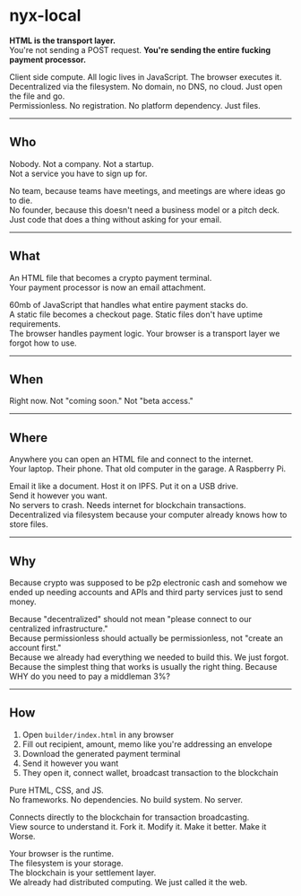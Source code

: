 # nyx-local

**HTML is the transport layer.**  
You're not sending a POST request. **You're sending the entire fucking payment processor.**

Client side compute. All logic lives in JavaScript. The browser executes it.  
Decentralized via the filesystem. No domain, no DNS, no cloud. Just open the file and go.  
Permissionless. No registration. No platform dependency. Just files.

---

## Who

Nobody. Not a company. Not a startup.  
Not a service you have to sign up for.

No team, because teams have meetings, and meetings are where ideas go to die.  
No founder, because this doesn't need a business model or a pitch deck.  
Just code that does a thing without asking for your email.

---

## What

An HTML file that becomes a crypto payment terminal.  
Your payment processor is now an email attachment.

60mb of JavaScript that handles what entire payment stacks do.  
A static file becomes a checkout page. Static files don't have uptime requirements.  
The browser handles payment logic. Your browser is a transport layer we forgot how to use.

---

## When

Right now. Not "coming soon." Not "beta access."

---

## Where

Anywhere you can open an HTML file and connect to the internet.  
Your laptop. Their phone. That old computer in the garage. A Raspberry Pi.

Email it like a document. Host it on IPFS. Put it on a USB drive.  
Send it however you want.  
No servers to crash. Needs internet for blockchain transactions.  
Decentralized via filesystem because your computer already knows how to store files.

---

## Why

Because crypto was supposed to be p2p electronic cash and somehow we ended up needing accounts and APIs and third party services just to send money.

Because "decentralized" should not mean "please connect to our centralized infrastructure."  
Because permissionless should actually be permissionless, not "create an account first."  
Because we already had everything we needed to build this. We just forgot.  
Because the simplest thing that works is usually the right thing.
Because WHY do you need to pay a middleman 3%?

---

## How

1. Open `builder/index.html` in any browser  
2. Fill out recipient, amount, memo like you're addressing an envelope  
3. Download the generated payment terminal  
4. Send it however you want  
5. They open it, connect wallet, broadcast transaction to the blockchain

Pure HTML, CSS, and JS.  
No frameworks. No dependencies. No build system. No server.

Connects directly to the blockchain for transaction broadcasting.  
View source to understand it. Fork it. Modify it. Make it better. Make it Worse.

Your browser is the runtime.  
The filesystem is your storage.  
The blockchain is your settlement layer.  
We already had distributed computing. We just called it the web.
